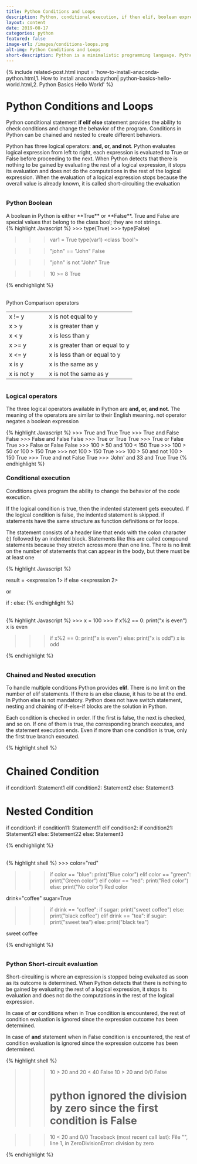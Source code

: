 ```yaml
---
title: Python Conditions and Loops
description: Python, conditional execution, if then elif, boolean expressions, logical operator, guardian pattern, nested conditions, while statement, while loop, infinite loop,continue, for loop, guardian pattern, counter
layout: content
date: 2019-08-17
categories: python
featured: false 
image-url: /images/conditions-loops.png
alt-img: Python Conditions and Loops
short-description: Python is a minimalistic programming language. Python is open source and is available in almost all platforms. Python is an interpreted language, python code can execute directly from the source code. Python supports procedure-oriented programming as well as object-oriented programming. Python libraries helps in developing database applications, web applications and many more.
---
```


{%
include related-post.html
input = 
'how-to-install-anaconda-python.html,1. How to install anaconda python|
python-basics-hello-world.html,2. Python Basics Hello World'
%}

<h1 style="padding-top: 60px; margin-top: -40px;">Python Conditions and Loops</h1>

Python conditional statement **if elif else** statement provides the ability to check conditions and change the behavior of the program. Conditions in Python can be chained and nested to create different behaviors. 

Python has three logical operators: **and, or, and not**. Python evaluates logical expression from left to right, each expression is evaluated to True or False before proceeding to the next. When Python detects that there is nothing to be gained by evaluating the rest
of a logical expression, it stops its evaluation and does not do the computations in the rest of the logical expression. When the evaluation of a logical expression stops because the overall value is already known, it is called short-circuiting the evaluation

<h3 style="padding-top: 60px; margin-top: -40px;">Python Boolean</h3>
A boolean in Python is either **True** or **False**. True and False are special values that belong to the class bool; they are not strings.

<div class="card">
<div class="card-body">
{% highlight Javascript %}
>>> type(True)
<class 'bool'>
>>> type(False)
<class 'bool'>

>>> var1 = True
>>> type(var1)
<class 'bool'>

>>> "john" == "John"
False

>>> "john" is not "John"
True

>>> 10 >= 8
True

{% endhighlight %}
</div>
</div>

<br>
Python Comparison operators

<table class="responsive">
  <tbody>
    <tr> 
      <td>x != y</td>
      <td>x is not equal to y</td> 
    </tr>
    <tr> 
      <td>x > y</td>
      <td>x is greater than y</td> 
    </tr>
    <tr> 
      <td>x < y</td>
      <td>x is less than y</td> 
    </tr>
    <tr> 
      <td>x >= y</td>
      <td>x is greater than or equal to y</td> 
    </tr>
    <tr> 
      <td>x <= y</td>
      <td>x is less than or equal to y</td> 
    </tr>
    <tr> 
      <td>x is y</td>
      <td>x is the same as y</td> 
    </tr>
    <tr> 
      <td>x is not y &nbsp;&nbsp;&nbsp;&nbsp;&nbsp;</td>
      <td>x is not the same as y</td> 
    </tr>            
  </tbody>
</table>



<h3 style="padding-top: 60px; margin-top: -40px;">Logical operators</h3>

The three logical operators available in Python are **and, or, and not**. The meaning of the operators are similar to their English meaning. not operator negates a boolean expression


<div class="card">
<div class="card-body">
{% highlight Javascript %}
>>> True and True
True
>>> True and False
False
>>> False and False
False
>>> True or True
True
>>> True or False
True
>>> False or False
False
>>> 100 > 50 and 100 < 150
True
>>> 100 > 50 or 100 > 150
True
>>> not 100 > 150
True
>>> 100 > 50 and not 100 > 150
True
>>> True and not False
True
>>> 'John' and 33 and True
True
{% endhighlight %}
</div>
</div>

<h3 style="padding-top: 60px; margin-top: -40px;">Conditional execution</h3>

Conditions gives program the ability to change the behavior of the code execution. 

If the logical condition is true, then the indented statement gets executed. If the logical condition is false, the indented statement is skipped. if statements have the same structure as function definitions or for loops. 

The statement consists of a header line that ends with the colon character (:) followed by an indented block. Statements like this are called compound statements because they stretch across more than one line. There is no limit on the number of statements that can appear in the body, but there must be at least one


<div class="card">
<div class="card-body">
{% highlight Javascript %}

result = <expression 1> if <condition> else <expression 2>

or

if <condition>:
    <expression>
else:
    <expression>
{% endhighlight %}
</div>
</div>

<br>

<div class="card">
<div class="card-body">
{% highlight Javascript %}
>>> x = 100
>>> if x%2 == 0:
        print("x is even") 
x is even

>>> if x%2 == 0:
        print("x is even")
    else:
        print("x is odd") 
x is odd


{% endhighlight %}
</div>
</div>


<h3 style="padding-top: 60px; margin-top: -40px;">Chained and Nested execution</h3>

To handle multiple conditions Python provides **elif**. There is no limit on the number of elif statements. If there is an else clause, it
has to be at the end. In Python else is not mandatory. 
Python does not have switch statement, nesting and chaining of if-else-if blocks are the solution in Python.


Each condition is checked in order. If the first is false, the next is checked, and so on. If one of them is true, the corresponding branch executes, and the statement execution ends. Even if more than one condition is true, only the first true branch executed.

<div class="card">
<div class="card-body">
{% highlight shell %}

# Chained Condition
if condition1:
    Statement1
elif condition2:
    Statement2
else:
    Statement3


# Nested Condition
if condition1:
    if condition11:
        Statement11
elif condition2:
    if condition21:
        Statement21
    else:
        Stetement22
else:
    Statement3

{% endhighlight %}
</div>
</div>

<br>

<div class="card">
<div class="card-body">
{% highlight shell %}
>>> color="red"

>>> if color == "blue":
        print("Blue color")
    elif color == "green":
        print("Green color")
    elif color == "red":
        print("Red color")
    else:
        print("No color")
Red color

drink="coffee"
sugar=True

>>> if drink == "coffee":
        if sugar:
            print("sweet coffee")
        else:
            print("black coffee")
    elif drink == "tea":
        if sugar:
            print("sweet tea")
        else:
            print("black tea")
    
sweet coffee


{% endhighlight %}
</div>
</div>

<h3 style="padding-top: 60px; margin-top: -40px;">Python Short-circuit evaluation</h3>

Short-circuiting is where an expression is stopped being evaluated as soon as its outcome is determined. When Python detects that there is nothing to be gained by evaluating the rest of a logical expression, it stops its evaluation and does not do the computations in the rest of the logical expression.

In case of **or** conditions when in True condition is encountered, the rest of condition evaluation is ignored since the expression outcome has been determined. 

In case of **and** statement when in False condition is encountered, the rest of condition evaluation is ignored since the expression outcome has been determined.


<div class="card">
<div class="card-body">
{% highlight shell %}

>>> 10 > 20 and 20 < 40
False
>>> 10 > 20 and 0/0
False
>>> # python ignored the division by zero since the first condition is False


>>> 10 < 20 and 0/0
Traceback (most recent call last):
  File "<stdin>", line 1, in <module>
ZeroDivisionError: division by zero
>>>
{% endhighlight %}
</div>
</div>